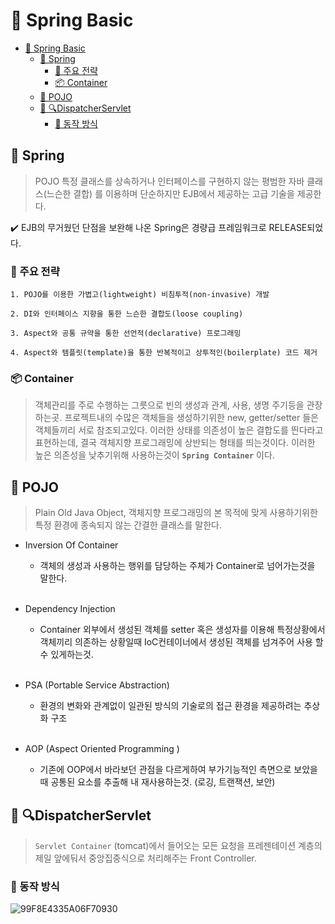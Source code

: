 # 📖 Spring Basic


<!-- @import "[TOC]" {cmd="toc" depthFrom=1 depthTo=6 orderedList=false} -->
<!-- code_chunk_output -->

* [📖 Spring Basic](#spring-basic)
	* [🍃  Spring](#spring)
		* [🤾 주요 전략](#주요-전략)
		* [📦 Container](#container)
	* [🔮 POJO](#pojo)
	* [📢 🔍DispatcherServlet](#dispatcherservlet)
		* [💨 동작 방식](#동작-방식)

<!-- /code_chunk_output -->
<!--toc-->

## 🍃  Spring
> POJO 특정 클래스를 상속하거나 인터페이스를 구현하지 않는 평범한 자바 클래스(느슨한 결합)
를 이용하며 단순하지만 EJB에서 제공하는 고급 기술을 제공한다.

✔️ EJB의 무거웠던 단점을 보완해 나온 Spring은 경량급 프레임워크로 RELEASE되었다.

### 🤾 주요 전략
	1. POJO를 이용한 가볍고(lightweight) 비침투적(non-invasive) 개발

	2. DI와 인터페이스 지향을 통한 느슨한 결합도(loose coupling)

	3. Aspect와 공통 규약을 통한 선언적(declarative) 프로그래밍

	4. Aspect와 템플릿(template)을 통한 반복적이고 상투적인(boilerplate) 코드 제거

### 📦 Container
> 객체관리를 주로 수행하는 그릇으로 빈의 생성과 관계, 사용, 생명 주기등을 관장하는곳.
> 프로젝트내의 수많은 객체들을 생성하기위한 new, getter/setter 들은 객체들끼리 서로 참조되고있다.
이러한 상태를 의존성이 높은 결합도를 띈다라고 표현하는데, 결국 객체지향 프로그래밍에 상반되는 형태를 띄는것이다.
이러한 높은 의존성을 낮추기위해 사용하는것이 **`Spring Container`** 이다.

## 🔮 POJO
> Plain Old Java Object, 객체지향 프로그래밍의 본 목적에 맞게 사용하기위한 특정 환경에
종속되지 않는 간결한 클래스를 말한다.


- Inversion Of Container
 	- 객체의 생성과 사용하는 행위를 담당하는 주체가 Container로 넘어가는것을 말한다.

	<br>

- Dependency Injection
 	- Container 외부에서 생성된 객체를 setter 혹은 생성자를 이용해 특정상황에서 객체끼리 의존하는 상황일때 IoC컨테이너에서 생성된 객체를 넘겨주어 사용 할 수 있게하는것.

	<br>

- PSA (Portable Service Abstraction)
	- 환경의 변화와 관계없이 일관된 방식의 기술로의 접근 환경을 제공하려는 추상화 구조

	<br>

- AOP (Aspect Oriented Programming )
	- 기존에 OOP에서 바라보던 관점을 다르게하여 부가기능적인 측면으로 보았을때 공통된 요소를 추출해 내 재사용하는것. (로깅, 트랜잭션, 보안)



## 📢 🔍DispatcherServlet
> `Servlet Container` (tomcat)에서 들어오는 모든 요청을 프레젠테이션 계층의 제일 앞에둬서
중앙집중식으로 처리해주는 Front Controller.

### 💨 동작 방식
![99F8E4335A06F70930](https://i.imgur.com/oDq5qlG.png)
